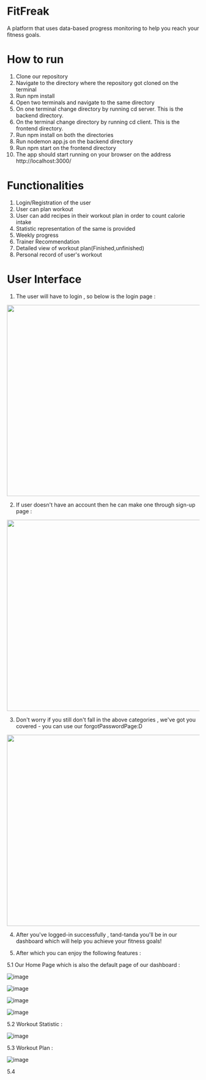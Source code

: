 # FitFreak
A platform that uses data-based progress monitoring to help you reach your fitness goals. 
# How to run
1. Clone our repository
3. Navigate to the directory where the repository got cloned on the terminal
4. Run npm install
5. Open two terminals and navigate to the same directory
6. On one terminal change directory by running cd server. This is the backend directory.
7. On the terminal change directory by running cd client. This is the frontend directory.
8. Run npm install on both the directories
9. Run nodemon app.js on the backend directory
10. Run npm start on the frontend directory
11. The app should start running on your browser on the address http://localhost:3000/
# Functionalities
1. Login/Registration of the user
2. User can plan workout
3. User can add recipes in their workout plan in order to count calorie intake
4. Statistic representation of the same is provided
5. Weekly progress
6. Trainer Recommendation
7. Detailed view of workout plan(Finished,unfinished)
8. Personal record of user's workout
# User Interface
1. The user will have to login , so below is the login page :

<img src="https://user-images.githubusercontent.com/83269481/147364928-28388d16-56fe-4cd1-9222-2a95d7576fd5.png" width="800" height="500"></img>

2. If user doesn't have an account then he can make one through sign-up page :

<img src="https://user-images.githubusercontent.com/83269481/147365033-93823506-b46c-4f43-bb78-4340a0fcd3e2.png" width="800" height="500"></img>

3. Don't worry if you still don't fall in the above categories , we've got you covered - you can use our forgotPasswordPage:D

<center><img src="https://user-images.githubusercontent.com/83269481/147365116-3d686796-0280-4a98-a0d4-5a552bdb34b9.png" width="650" height="500"></center>

4. After you've logged-in successfully , tand-tanda you'll be in our dashboard which will help you achieve your fitness goals!

5. After which you can enjoy the following features :

5.1 Our Home Page which is also the default page of our dashboard :

![image](https://user-images.githubusercontent.com/83269481/147365458-f29ea5e4-f1db-4ca6-a3b2-69f91ce3ff09.png)

![image](https://user-images.githubusercontent.com/83269481/147365500-0bc2fa72-1a5d-45d1-a4ec-dfa7f7cecd58.png)

![image](https://user-images.githubusercontent.com/83269481/147365517-13916e21-8ae2-4d88-9bb3-1bd254689535.png)

![image](https://user-images.githubusercontent.com/83269481/147365562-81eea104-e01b-4ff5-a66c-8d2191be7c78.png)

5.2 Workout Statistic :

![image](https://user-images.githubusercontent.com/83269481/147366077-d057c772-0e65-4268-943f-dabe3ce5b127.png)

5.3 Workout Plan :

![image](https://user-images.githubusercontent.com/83269481/147366111-bcf2d34b-7944-430d-ab3c-88606947d9df.png)

5.4 









